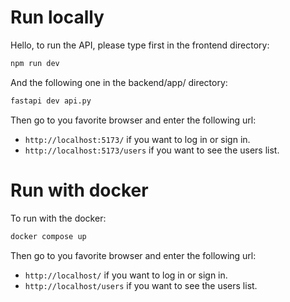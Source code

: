 # Run locally

Hello, to run the API, please type first in the frontend directory:
```bash
npm run dev
```

And the following one in the backend/app/ directory:
```bash
fastapi dev api.py
```

Then go to you favorite browser and enter the following url:
* `http://localhost:5173/`
if you want to log in or sign in.
* `http://localhost:5173/users`
if you want to see the users list.


# Run with docker
To run with the docker:
```bash
docker compose up
```
Then go to you favorite browser and enter the following url:
* `http://localhost/`
if you want to log in or sign in.
* `http://localhost/users`
if you want to see the users list.

